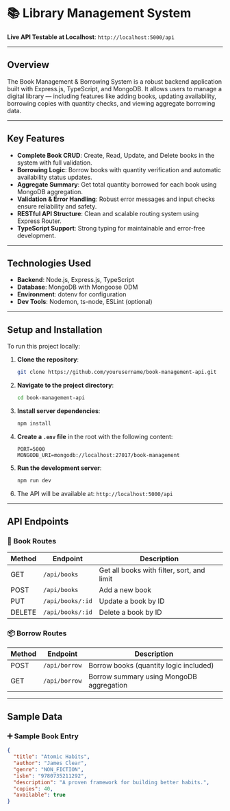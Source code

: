 # 📚 Library Management System

**Live API Testable at Localhost**: `http://localhost:5000/api`

---

## Overview

The Book Management & Borrowing System is a robust backend application built with Express.js, TypeScript, and MongoDB. It allows users to manage a digital library — including features like adding books, updating availability, borrowing copies with quantity checks, and viewing aggregate borrowing data.

---

## Key Features

- **Complete Book CRUD**: Create, Read, Update, and Delete books in the system with full validation.
- **Borrowing Logic**: Borrow books with quantity verification and automatic availability status updates.
- **Aggregate Summary**: Get total quantity borrowed for each book using MongoDB aggregation.
- **Validation & Error Handling**: Robust error messages and input checks ensure reliability and safety.
- **RESTful API Structure**: Clean and scalable routing system using Express Router.
- **TypeScript Support**: Strong typing for maintainable and error-free development.

---

## Technologies Used

- **Backend**: Node.js, Express.js, TypeScript
- **Database**: MongoDB with Mongoose ODM
- **Environment**: dotenv for configuration
- **Dev Tools**: Nodemon, ts-node, ESLint (optional)

---

## Setup and Installation

To run this project locally:

1. **Clone the repository**:

   ```bash
   git clone https://github.com/yourusername/book-management-api.git
   ```

2. **Navigate to the project directory**:

   ```bash
   cd book-management-api
   ```

3. **Install server dependencies**:

   ```bash
   npm install
   ```

4. **Create a `.env` file** in the root with the following content:

   ```
   PORT=5000
   MONGODB_URI=mongodb://localhost:27017/book-management
   ```

5. **Run the development server**:

   ```bash
   npm run dev
   ```

6. The API will be available at: `http://localhost:5000/api`

---

## API Endpoints

### 📘 Book Routes

| Method | Endpoint         | Description                                |
| ------ | ---------------- | ------------------------------------------ |
| GET    | `/api/books`     | Get all books with filter, sort, and limit |
| POST   | `/api/books`     | Add a new book                             |
| PUT    | `/api/books/:id` | Update a book by ID                        |
| DELETE | `/api/books/:id` | Delete a book by ID                        |

### 📦 Borrow Routes

| Method | Endpoint      | Description                              |
| ------ | ------------- | ---------------------------------------- |
| POST   | `/api/borrow` | Borrow books (quantity logic included)   |
| GET    | `/api/borrow` | Borrow summary using MongoDB aggregation |

---

## Sample Data

### ➕ Sample Book Entry

```json
{
  "title": "Atomic Habits",
  "author": "James Clear",
  "genre": "NON_FICTION",
  "isbn": "9780735211292",
  "description": "A proven framework for building better habits.",
  "copies": 40,
  "available": true
}
```
